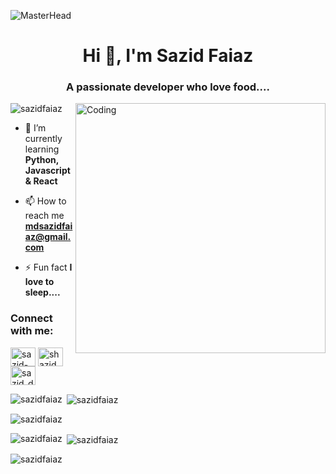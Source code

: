 ![MasterHead](https://user-images.githubusercontent.com/10498744/210012254-234538ff-d198-48aa-8964-37e6fd45d227.gif)
<h1 align="center">Hi 👋, I'm Sazid Faiaz</h1>
<h3 align="center">A passionate developer who love food....</h3>
<img align="right" alt="Coding" width="400" src="https://cdn.dribbble.com/users/1162077/screenshots/3848914/programmer.gif">

<p align="left"> <img src="https://komarev.com/ghpvc/?username=sazidfaiaz&label=Profile%20views&color=0e75b6&style=flat" alt="sazidfaiaz" /> </p>

- 🌱 I’m currently learning **Python, Javascript & React**

- 📫 How to reach me **mdsazidfaiaz@gmail.com**

- ⚡ Fun fact **I love to sleep....**

<h3 align="left">Connect with me:</h3>
<p align="left">
<a href="https://linkedin.com/in/sazid-faiaz" target="blank"><img align="center" src="https://raw.githubusercontent.com/rahuldkjain/github-profile-readme-generator/master/src/images/icons/Social/linked-in-alt.svg" alt="sazid-faiaz" height="30" width="40" /></a>
<a href="https://fb.com/shazid.dipro" target="blank"><img align="center" src="https://raw.githubusercontent.com/rahuldkjain/github-profile-readme-generator/master/src/images/icons/Social/facebook.svg" alt="shazid.dipro" height="30" width="40" /></a>
<a href="https://instagram.com/sazid_dipro" target="blank"><img align="center" src="https://raw.githubusercontent.com/rahuldkjain/github-profile-readme-generator/master/src/images/icons/Social/instagram.svg" alt="sazid_dipro" height="30" width="40" /></a>
</p>

<p><img align="left" src="https://github-readme-stats.vercel.app/api/top-langs?username=sazidfaiaz&show_icons=true&locale=en&layout=compact" alt="sazidfaiaz" /></p>

<p>&nbsp;<img align="center" src="https://github-readme-stats.vercel.app/api?username=sazidfaiaz&show_icons=true&locale=en" alt="sazidfaiaz" /></p>

<p><img align="center" src="https://github-readme-streak-stats.herokuapp.com/?user=sazidfaiaz&" alt="sazidfaiaz" /></p>
<p><img align="left" src="https://github-readme-stats.vercel.app/api/top-langs?username=sazidfaiaz&show_icons=true&locale=en&layout=compact" alt="sazidfaiaz" /></p>

<p>&nbsp;<img align="center" src="https://github-readme-stats.vercel.app/api?username=sazidfaiaz&show_icons=true&locale=en" alt="sazidfaiaz" /></p>

<p><img align="center" src="https://github-readme-streak-stats.herokuapp.com/?user=sazidfaiaz&" alt="sazidfaiaz" /></p>
